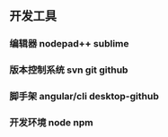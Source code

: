 ## 开发工具

### 编辑器 nodepad++ sublime

### 版本控制系统 svn git github

### 脚手架 angular/cli desktop-github

### 开发环境 node npm
